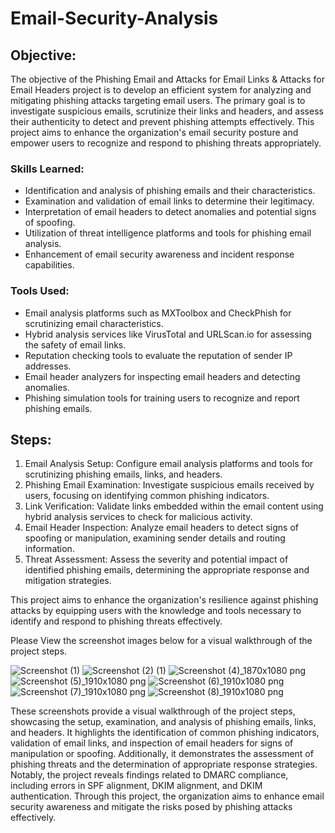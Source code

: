 # Email-Security-Analysis

## Objective:
The objective of the Phishing Email and Attacks for Email Links & Attacks for Email Headers project is to develop an efficient system for analyzing and mitigating phishing attacks targeting email users. The primary goal is to investigate suspicious emails, scrutinize their links and headers, and assess their authenticity to detect and prevent phishing attempts effectively. This project aims to enhance the organization's email security posture and empower users to recognize and respond to phishing threats appropriately.

### Skills Learned:

- Identification and analysis of phishing emails and their characteristics.
- Examination and validation of email links to determine their legitimacy.
- Interpretation of email headers to detect anomalies and potential signs of spoofing.
- Utilization of threat intelligence platforms and tools for phishing email analysis.
- Enhancement of email security awareness and incident response capabilities.

### Tools Used:

- Email analysis platforms such as MXToolbox and CheckPhish for scrutinizing email characteristics.
- Hybrid analysis services like VirusTotal and URLScan.io for assessing the safety of email links.
- Reputation checking tools to evaluate the reputation of sender IP addresses.
- Email header analyzers for inspecting email headers and detecting anomalies.
- Phishing simulation tools for training users to recognize and report phishing emails.

## Steps:

1. Email Analysis Setup: Configure email analysis platforms and tools for scrutinizing phishing emails, links, and headers.
2. Phishing Email Examination: Investigate suspicious emails received by users, focusing on identifying common phishing indicators.
3. Link Verification: Validate links embedded within the email content using hybrid analysis services to check for malicious activity.
4. Email Header Inspection: Analyze email headers to detect signs of spoofing or manipulation, examining sender details and routing information.
5. Threat Assessment: Assess the severity and potential impact of identified phishing emails, determining the appropriate response and mitigation strategies.

This project aims to enhance the organization's resilience against phishing attacks by equipping users with the knowledge and tools necessary to identify and respond to phishing threats effectively.

Please View the screenshot images below for a visual walkthrough of the project steps.

![Screenshot (1)](https://github.com/steventelfer/-Email-Security-Analysis/assets/145903293/d3cb044c-865f-4481-aeab-452fb5be8025)
![Screenshot (2) (1)](https://github.com/steventelfer/-Email-Security-Analysis/assets/145903293/54a64e80-75f8-4c41-a2d5-99fa6f0a7406)
![Screenshot (4)_1870x1080 png](https://github.com/steventelfer/-Email-Security-Analysis/assets/145903293/470cbb81-e7f0-4547-91a9-4e59496ffe89)
![Screenshot (5)_1910x1080 png](https://github.com/steventelfer/-Email-Security-Analysis/assets/145903293/73a58ed3-28bb-4449-affc-578446c6bb0e)
![Screenshot (6)_1910x1080 png](https://github.com/steventelfer/-Email-Security-Analysis/assets/145903293/802fd7d2-16b8-4186-b072-fb8b1c8cc8c3)
![Screenshot (7)_1910x1080 png](https://github.com/steventelfer/-Email-Security-Analysis/assets/145903293/aff2d0c2-0471-429e-82ad-12eff082621c)
![Screenshot (8)_1910x1080 png](https://github.com/steventelfer/-Email-Security-Analysis/assets/145903293/d1b6b222-9d10-4a89-8c07-eda60757588b)

These screenshots provide a visual walkthrough of the project steps, showcasing the setup, examination, and analysis of phishing emails, links, and headers. It highlights the identification of common phishing indicators, validation of email links, and inspection of email headers for signs of manipulation or spoofing. Additionally, it demonstrates the assessment of phishing threats and the determination of appropriate response strategies. Notably, the project reveals findings related to DMARC compliance, including errors in SPF alignment, DKIM alignment, and DKIM authentication. Through this project, the organization aims to enhance email security awareness and mitigate the risks posed by phishing attacks effectively.






